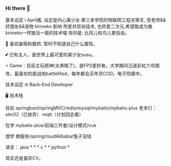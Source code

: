 ### Hi there 👋

<!--
**1152354885/1152354885** is a ✨ _special_ ✨ repository because its `README.md` (this file) appears on your GitHub profile.

Here are some ideas to get you started:

- 🔭 I’m currently working on ...
- 🌱 I’m currently learning ...
- 👯 I’m looking to collaborate on ...
- 🤔 I’m looking for help with ...
- 💬 Ask me about ...
- 📫 How to reach me: ...
- 😄 Pronouns: ...
- ⚡ Fun fact: ...
-->
基本设定
ℹ️ April酱, 设定是内心美少女·某三本学院的物联网工程劣等生, 受老师&&好朋友&&宠物 kirineko 影响 热爱并崇尚技术, 也热爱二次元,希望能成为像kirineko一样独当一面的技术喵 信仰是: 比风儿和鸟儿更自由。

🤩 喜欢废萌和傲娇, 暂时不知道自己什么属性。

💕 已有主人，是世界上最可爱的美少女susu。

⚡ Game：目前主玩原神(太黑暗了)，是FPS爱好者，大学期间沉迷彩虹六号围攻，最喜欢的是战地battlefiled，每年都会买年货COD。电子阳痿中。

技术设定
🌐 Back-End  Developer

🖥 技术栈

目前 springboot/springMVC/redis/mysql/mybatis/mybatis-plus 老本行：stm32（已放弃） mqtt（计划回去看） 

在学 mybatis-plus/前端三件套/设计模式/vue

想学 微服务/springcloudAlibaba/兔子没钱

语言：
java         * * *
c            * *
python       *

其实还是喜欢CV。
